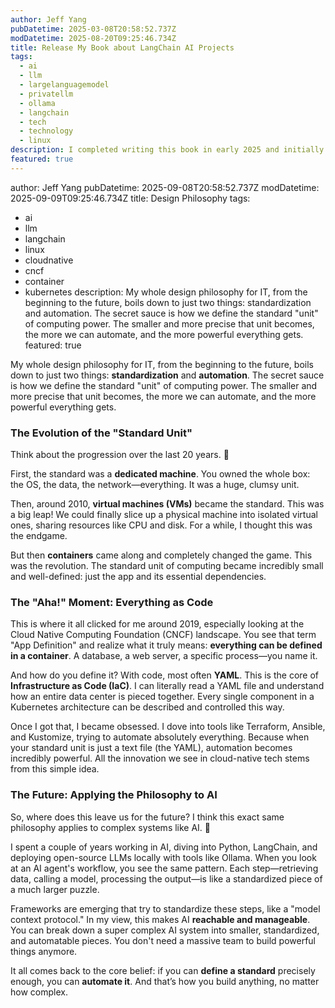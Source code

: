 ```yaml
---
author: Jeff Yang
pubDatetime: 2025-03-08T20:58:52.737Z
modDatetime: 2025-08-20T09:25:46.734Z
title: Release My Book about LangChain AI Projects
tags:
  - ai
  - llm
  - largelanguagemodel
  - privatellm
  - ollama
  - langchain
  - tech
  - technology
  - linux
description: I completed writing this book in early 2025 and initially published it on GitHub. Now, I am sharing it here with the open-source community. This book documents my hands-on experience over the past two years with AI and large language model (LLM) projects, providing detailed guidance on installation, setup, and configuration.
featured: true
---
```



author: Jeff Yang
pubDatetime: 2025-09-08T20:58:52.737Z
modDatetime: 2025-09-09T09:25:46.734Z
title: Design Philosophy
tags:
  - ai
  - llm
  - langchain
  - linux
  - cloudnative
  - cncf
  - container
  - kubernetes
description: My whole design philosophy for IT, from the beginning to the future, boils down to just two things: standardization and automation. The secret sauce is how we define the standard "unit" of computing power. The smaller and more precise that unit becomes, the more we can automate, and the more powerful everything gets.
featured: true



My whole design philosophy for IT, from the beginning to the future, boils down to just two things: **standardization** and **automation**. The secret sauce is how we define the standard "unit" of computing power. The smaller and more precise that unit becomes, the more we can automate, and the more powerful everything gets.

### The Evolution of the "Standard Unit"

Think about the progression over the last 20 years. 📜

First, the standard was a **dedicated machine**. You owned the whole box: the OS, the data, the network—everything. It was a huge, clumsy unit.

Then, around 2010, **virtual machines (VMs)** became the standard. This was a big leap! We could finally slice up a physical machine into isolated virtual ones, sharing resources like CPU and disk. For a while, I thought this was the endgame.

But then **containers** came along and completely changed the game. This was the revolution. The standard unit of computing became incredibly small and well-defined: just the app and its essential dependencies.

### The "Aha!" Moment: Everything as Code

This is where it all clicked for me around 2019, especially looking at the Cloud Native Computing Foundation (CNCF) landscape. You see that term "App Definition" and realize what it truly means: **everything can be defined in a container**. A database, a web server, a specific process—you name it.

And how do you define it? With code, most often **YAML**. This is the core of **Infrastructure as Code (IaC)**. I can literally read a YAML file and understand how an entire data center is pieced together. Every single component in a Kubernetes architecture can be described and controlled this way.

Once I got that, I became obsessed. I dove into tools like Terraform, Ansible, and Kustomize, trying to automate absolutely everything. Because when your standard unit is just a text file (the YAML), automation becomes incredibly powerful. All the innovation we see in cloud-native tech stems from this simple idea.

### The Future: Applying the Philosophy to AI

So, where does this leave us for the future? I think this exact same philosophy applies to complex systems like AI. 🤖

I spent a couple of years working in AI, diving into Python, LangChain, and deploying open-source LLMs locally with tools like Ollama. When you look at an AI agent's workflow, you see the same pattern. Each step—retrieving data, calling a model, processing the output—is like a standardized piece of a much larger puzzle.

Frameworks are emerging that try to standardize these steps, like a "model context protocol." In my view, this makes AI **reachable and manageable**. You can break down a super complex AI system into smaller, standardized, and automatable pieces. You don't need a massive team to build powerful things anymore.

It all comes back to the core belief: if you can **define a standard** precisely enough, you can **automate it**. And that’s how you build anything, no matter how complex.